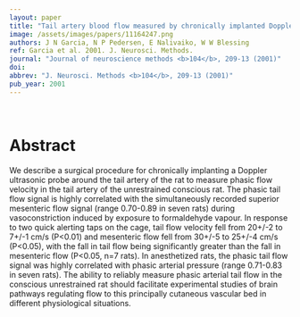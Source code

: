 ```yaml
---
layout: paper
title: "Tail artery blood flow measured by chronically implanted Doppler ultrasonic probes in unrestrained conscious rats."
image: /assets/images/papers/11164247.png
authors: J N Garcia, N P Pedersen, E Nalivaiko, W W Blessing
ref: Garcia et al. 2001. J. Neurosci. Methods.
journal: "Journal of neuroscience methods <b>104</b>, 209-13 (2001)"
doi: 
abbrev: "J. Neurosci. Methods <b>104</b>, 209-13 (2001)"
pub_year: 2001
---
```


<br />
<div data-badge-popover="right" data-badge-type="donut" data-pmid="11164247" data-hide-no-mentions="true" class="altmetric-embed"></div>

# Abstract

We describe a surgical procedure for chronically implanting a Doppler ultrasonic probe around the tail artery of the rat to measure phasic flow velocity in the tail artery of the unrestrained conscious rat. The phasic tail flow signal is highly correlated with the simultaneously recorded superior mesenteric flow signal (range 0.70-0.89 in seven rats) during vasoconstriction induced by exposure to formaldehyde vapour. In response to two quick alerting taps on the cage, tail flow velocity fell from 20+/-2 to 7+/-1 cm/s (P<0.01) and mesenteric flow fell from 30+/-5 to 25+/-4 cm/s (P<0.05), with the fall in tail flow being significantly greater than the fall in mesenteric flow (P<0.05, n=7 rats). In anesthetized rats, the phasic tail flow signal was highly correlated with phasic arterial pressure (range 0.71-0.83 in seven rats). The ability to reliably measure phasic arterial tail flow in the conscious unrestrained rat should facilitate experimental studies of brain pathways regulating flow to this principally cutaneous vascular bed in different physiological situations.

